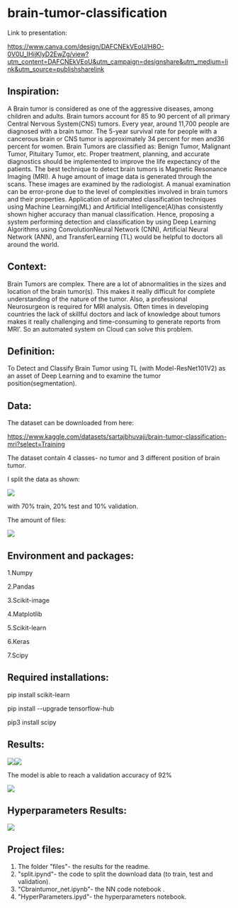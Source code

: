 # brain-tumor-classification
Link to presentation:

https://www.canva.com/design/DAFCNEkVEoU/H8O-0V0U_IHijKlyD2EwZg/view?utm_content=DAFCNEkVEoU&utm_campaign=designshare&utm_medium=link&utm_source=publishsharelink
## Inspiration:
A Brain tumor is considered as one of the aggressive diseases, among children and adults. Brain tumors account for 85 to 90 percent of all primary Central Nervous System(CNS) tumors. Every year, around 11,700 people are diagnosed with a brain tumor. The 5-year survival rate for people with a cancerous brain or CNS tumor is approximately 34 percent for men and36 percent for women. Brain Tumors are classified as: Benign Tumor, Malignant Tumor, Pituitary Tumor, etc. Proper treatment, planning, and accurate diagnostics should be implemented to improve the life expectancy of the patients. The best technique to detect brain tumors is Magnetic Resonance Imaging (MRI). A huge amount of image data is generated through the scans. These images are examined by the radiologist. A manual examination can be error-prone due to the level of complexities involved in brain tumors and their properties.
Application of automated classification techniques using Machine Learning(ML) and Artificial Intelligence(AI)has consistently shown higher accuracy than manual classification. Hence, proposing a system performing detection and classification by using Deep Learning Algorithms using ConvolutionNeural Network (CNN), Artificial Neural Network (ANN), and TransferLearning (TL) would be helpful to doctors all around the world.

## Context:
Brain Tumors are complex. There are a lot of abnormalities in the sizes and location of the brain tumor(s). This makes it really difficult for complete understanding of the nature of the tumor. Also, a professional Neurosurgeon is required for MRI analysis. Often times in developing countries the lack of skillful doctors and lack of knowledge about tumors makes it really challenging and time-consuming to generate reports from MRI’. So an automated system on Cloud can solve this problem.

## Definition:
To Detect and Classify Brain Tumor using TL (with Model-ResNet101V2) as an asset of Deep Learning and to examine the tumor position(segmentation).

## Data:
The dataset can be downloaded from here:

https://www.kaggle.com/datasets/sartajbhuvaji/brain-tumor-classification-mri?select=Training

The dataset contain 4 classes- no tumor and 3 different position of brain tumor.

I split the data as shown:

![](files/split.png)

with 70% train, 20% test and 10% validation.

The amount of files:

![](files/amount.png)

## Environment and packages:
1.Numpy

2.Pandas

3.Scikit-image

4.Matplotlib

5.Scikit-learn

6.Keras

7.Scipy

## Required installations:
pip install scikit-learn

pip install --upgrade tensorflow-hub

pip3 install scipy 

## Results:
![](files/res2.png)![](files/res1.png)

The model is able to reach a validation accuracy of 92%

![](files/res3.png) 

## Hyperparameters Results:
![](files/hyper.png) 


## Project files:
1. The folder "files"- the results for the readme.
2. "split.ipynd"- the code to split the download data (to train, test and validation).
3. "Cbraintumor_net.ipynb"- the NN code notebook .
4. "HyperParameters.ipyd"- the hyperparameters notebook.

